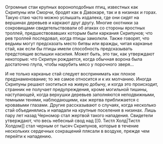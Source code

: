 Огромные стаи крупных вороноподобных птиц, известных как Скрипуны или Сморчи, бродят как в Давокаре, так и в низинах и горах. Такую стаю часто можно услышать издалека, где они сидят на вершинах деревьев и каркают друг другу. Многие охотники за сокровищами свидетельствовали об атаках со стороны яростных троллей, предшествовавших которым были каркания Скрипунов; что рев троллей последовал, когда птицы замолкли. Также говорят, что ведьмы могут предсказать место битвы или вражды, читая карканье стай, как если бы птицы имели способность предсказывать предстоящие вспышки насилия. Может быть, это так, как утверждают некоторые: что Скрипун рождается, когда обычная ворона была достаточно глупа, чтобы нарубить мясо у порочного зверя...

И не только карканье стай следует воспринимать как плохое предзнаменование; то же самое относится и к их молчанию. Иногда Скрипуны решают охотиться на живую добычу, и когда это происходит, странник не получает предупреждения, кроме могильной тишины, наступающей, когда верхушки деревьев заполняются неподвижными, темными тенями, наблюдающими, как жертва приближается с кровавыми глазами. Другие рассказывают о случаях, когда несколько стай объединялись и нападали на крупные поселения в низинах. Лишь пару лет назад Черномор стал жертвой такого нападения. Свидетели утверждают, что весь небесный свод над [[0. Тистл Холд|Тистл Холдом]] стал черным от тысяч Скрипунов, которые в течение нескольких сердечных сокращений плясали в воздухе, прежде чем перейти к нападению.